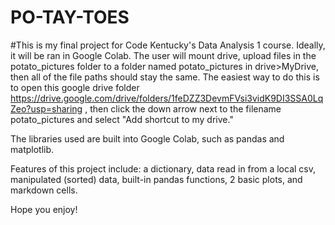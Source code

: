 # PO-TAY-TOES

#This is my final project for Code Kentucky's Data Analysis 1 course. Ideally, it will be ran in Google Colab. The user will mount drive, upload files in the potato_pictures folder to a folder named potato_pictures in drive>MyDrive, then all of the file paths should stay the same. The easiest way to do this is to open this google drive folder https://drive.google.com/drive/folders/1feDZZ3DevmFVsi3vidK9DI3SSA0LqZeo?usp=sharing , then click the down arrow next to the filename potato_pictures and select "Add shortcut to my drive."

The libraries used are built into Google Colab, such as pandas and matplotlib. 

Features of this project include: a dictionary, data read in from a local csv, manipulated (sorted) data, built-in pandas functions, 2 basic plots, and markdown cells.

Hope you enjoy!
